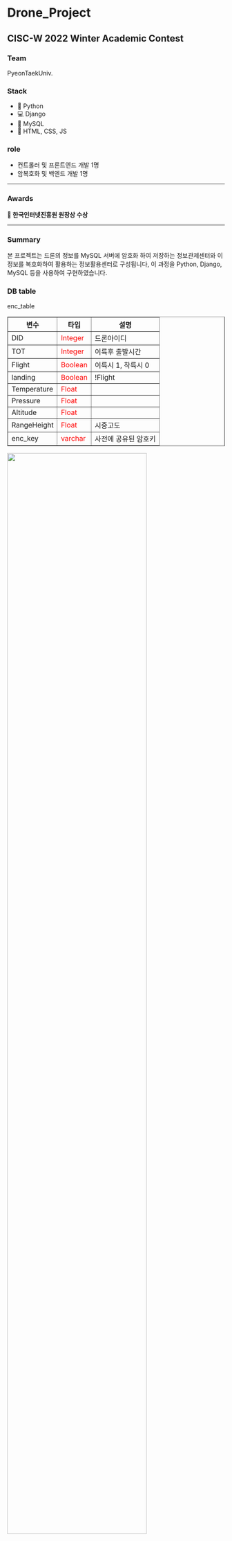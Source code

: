 <h1> Drone_Project </h1>
<h2> CISC-W 2022 Winter Academic Contest </h2>

<h3> Team </h3>
PyeonTaekUniv.

<h3> Stack </h3>
<ul>
 <li>🥀 Python</li>
 <li>💻 Django</li>
 <li>🎢 MySQL</li>
 <li>🔧 HTML, CSS, JS</li>
</ul>

<h3> role </h3>
<ul>
 <li>컨트롤러 및 프론트엔드 개발 1명</li>
 <li>암복호화 및 백엔드 개발 1명 </li>
</ul> 
<hr/>

<h3> Awards </h3>
<strong>🥉 한국인터넷진흥원 원장상 수상</strong>
<hr/>

<h3> Summary </h3>
<p>
 본 프로젝트는 드론의 정보를 MySQL 서버에 암호화 하여 저장하는 정보관제센터와 이 정보를 복호화하여 활용하는 정보활용센터로 구성됩니다,
 이 과정을 Python, Django, MySQL 등을 사용하여 구현하였습니다.</p>
 
<h3> DB table </h3>
<p>enc_table</p>

<table border="1">
  <th>변수</th>
  <th>타입</th>
  <th>설명</th>

  <tr><!-- 1번째 줄 시작 -->
      <td>DID</td>
      <td><span style="color:red">Integer</span></td>
      <td>드론아이디</td>
  </tr>
  
  <tr><!-- 2번째 줄 시작 -->
      <td>TOT</td>
      <td><span style="color:red">Integer</span></td>
      <td>이륙후 출발시간</td>
  </tr>
  
  <tr><!-- 3번째 줄 시작 -->
      <td>Flight</td>
      <td><span style="color:red">Boolean</span></td>
      <td>이륙시 1, 착륙시 0</td>
  </tr>
  
  <tr><!-- 4번째 줄 시작 -->
      <td>landing</td>
      <td><span style="color:red">Boolean</span></td>
      <td>!Flight</td>
  </tr>
  
  <tr><!-- 5번째 줄 시작 -->
      <td>Temperature</td>
      <td><span style="color:red">Float</span></td>
      <td></td>
  </tr>
  
  <tr><!-- 6번째 줄 시작 -->
      <td>Pressure</td>
      <td><span style="color:red">Float</span></td>
      <td></td>
  </tr>
  
  <tr><!-- 7번째 줄 시작 -->
      <td>Altitude</td>
      <td><span style="color:red">Float</span></td>
      <td></td>
  </tr>
  
  <tr><!-- 8번째 줄 시작 -->
      <td>RangeHeight</td>
      <td><span style="color:red">Float</span></td>
      <td>시중고도</td>
  </tr>
  
  <tr><!-- 9번째 줄 시작 -->
      <td>enc_key</td>
      <td><span style="color:red">varchar</span></td>
      <td>사전에 공유된 암호키</td>
  </tr>

 </table>
 <img width="80%" src="https://user-images.githubusercontent.com/101616106/206077173-e9bd7194-35fb-4b62-ab20-413f74b86165.PNG"/>
 <img width="80%" src="https://user-images.githubusercontent.com/101616106/206077176-4acb235d-8206-4ffc-bcf2-e7c3dd9d0f5f.PNG"/>
 <img width="80%" src="https://user-images.githubusercontent.com/101616106/206077160-7bf887cf-431e-461e-98ef-9ff5a585fdd9.PNG"/>
 <img width="80%" src="https://user-images.githubusercontent.com/101616106/206077170-80919cec-e2a6-4d28-84f2-9e14dcb4ca20.PNG"/>
